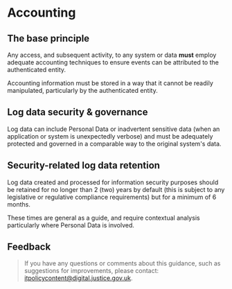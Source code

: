 # Accounting

## The base principle

Any access, and subsequent activity, to any system or data **must** employ adequate accounting techniques to ensure events can be attributed to the authenticated entity.

Accounting information must be stored in a way that it cannot be readily manipulated, particularly by the authenticated entity.

## Log data security & governance

Log data can include Personal Data or inadvertent sensitive data \(when an application or system is unexpectedly verbose\) and must be adequately protected and governed in a comparable way to the original system's data.

## Security-related log data retention

Log data created and processed for information security purposes should be retained for no longer than 2 \(two\) years by default \(this is subject to any legislative or regulative compliance requirements\) but for a minimum of 6 months.

These times are general as a guide, and require contextual analysis particularly where Personal Data is involved.

## Feedback

> If you have any questions or comments about this guidance, such as suggestions for improvements, please contact: [itpolicycontent@digital.justice.gov.uk](mailto:itpolicycontent@digital.justice.gov.uk).

